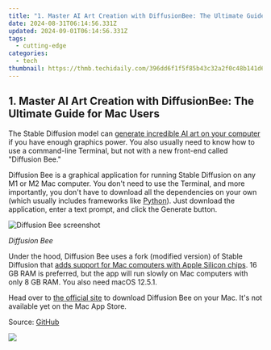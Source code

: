 ```yaml
---
title: "1. Master AI Art Creation with DiffusionBee: The Ultimate Guide for Mac Users"
date: 2024-08-31T06:14:56.331Z
updated: 2024-09-01T06:14:56.331Z
tags:
  - cutting-edge
categories:
  - tech
thumbnail: https://thmb.techidaily.com/396dd6f1f5f85b43c32a2f0c48b141d6c784c244e29fb18f62cea6ab6fd668ed.jpg
---
```


## 1. Master AI Art Creation with DiffusionBee: The Ultimate Guide for Mac Users

The Stable Diffusion model can [generate incredible AI art on your computer](https://unlock-android.techidaily.com/7-ways-to-unlock-a-locked-xiaomi-redmi-k70-phone-by-drfone-android/) if you have enough graphics power. You also usually need to know how to use a command-line Terminal, but not with a new front-end called "Diffusion Bee."

 Diffusion Bee is a graphical application for running Stable Diffusion on any M1 or M2 Mac computer. You don't need to use the Terminal, and more importantly, you don't have to download all the dependencies on your own (which usually includes frameworks like [Python](https://youtube-data.techidaily.com/024-approved-conveniently-connect-with-others-via-your-playlist/)). Just download the application, enter a text prompt, and click the Generate button.

![Diffusion Bee screenshot](https://static1.howtogeekimages.com/wordpress/wp-content/uploads/2022/09/sc-Large.jpeg) 

_Diffusion Bee_

 Under the hood, Diffusion Bee uses a fork (modified version) of Stable Diffusion that [adds support for Mac computers with Apple Silicon chips](https://github.com/bfirsh/stable-diffusion/tree/apple-silicon-mps-support). 16 GB RAM is preferred, but the app will run slowly on Mac computers with only 8 GB RAM. You also need macOS 12.5.1.

 Head over to [the official site](https://diffusionbee.com/) to download Diffusion Bee on your Mac. It's not available yet on the Mac App Store.

 Source: [GitHub](https://github.com/divamgupta/diffusionbee-stable-diffusion-ui)

<ins class="adsbygoogle"
     style="display:block"
     data-ad-format="autorelaxed"
     data-ad-client="ca-pub-7571918770474297"
     data-ad-slot="1223367746"></ins>



<ins class="adsbygoogle"
     style="display:block"
     data-ad-client="ca-pub-7571918770474297"
     data-ad-slot="8358498916"
     data-ad-format="auto"
     data-full-width-responsive="true"></ins>



<!-- affiliate ads begin -->
<a href="https://secure.2checkout.com/order/checkout.php?PRODS=4940312&QTY=1&AFFILIATE=108875&CART=1"><img src="https://secure.avangate.com/images/merchant/333ac5d90817d69113471fbb6e531bee/sps-partnership-728x90eng.png" border="0"></a>
<!-- affiliate ads end -->